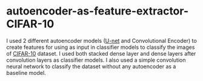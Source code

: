 # autoencoder-as-feature-extractor-CIFAR-10

I used 2 different autoencoder models ([U-net](https://arxiv.org/pdf/1505.04597.pdf) and Convolutional Encoder) to create features for using as input in classifier models to classify the images of [CIFAR-10](https://www.cs.toronto.edu/~kriz/cifar.html) dataset. I used both stacked dense layer and dense layers after convolution layers as classifier models. I also used a simple convolution neural network to classify the dataset without any autoencoder as a baseline model.
